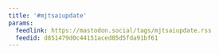```yaml
---
title: '#mjtsaiupdate'
params:
  feedlink: https://mastodon.social/tags/mjtsaiupdate.rss
  feedid: d851479d0c44151aced85d5fda91bf61
---
```

